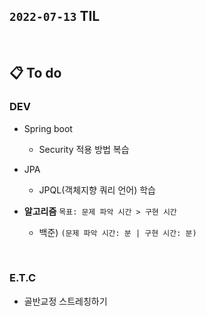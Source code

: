## `2022-07-13` TIL

<br>

## 📋 To do

### DEV
+ Spring boot
  + Security 적용 방법 복습

+ JPA
  + JPQL(객체지향 쿼리 언어) 학습

+ **알고리즘** `목표: 문제 파악 시간 > 구현 시간`
  + 백준)  `(문제 파악 시간: 분 | 구현 시간: 분)`

<br>


### E.T.C
+ 골반교정 스트레칭하기